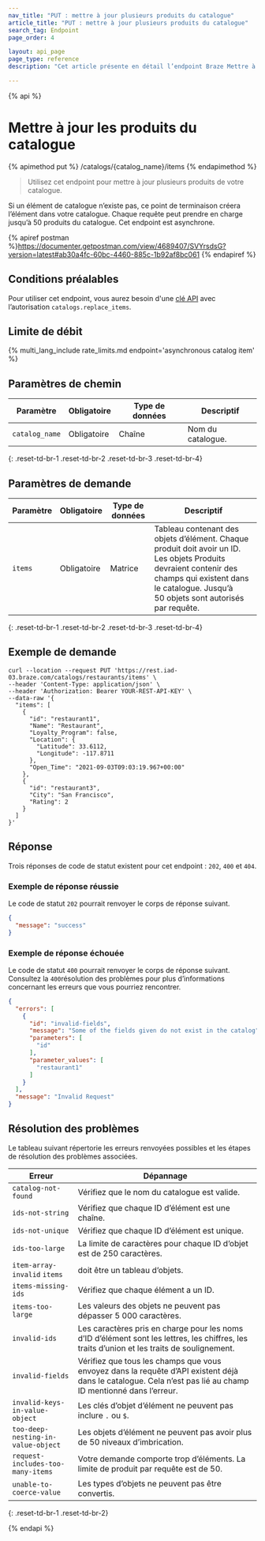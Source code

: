 ```yaml
---
nav_title: "PUT : mettre à jour plusieurs produits du catalogue"
article_title: "PUT : mettre à jour plusieurs produits du catalogue"
search_tag: Endpoint
page_order: 4

layout: api_page
page_type: reference
description: "Cet article présente en détail l’endpoint Braze Mettre à jour plusieurs produits du catalogue."

---
```

{% api %}
# Mettre à jour les produits du catalogue
{% apimethod put %}
/catalogs/{catalog_name}/items
{% endapimethod %}

> Utilisez cet endpoint pour mettre à jour plusieurs produits de votre catalogue. 

Si un élément de catalogue n’existe pas, ce point de terminaison créera l’élément dans votre catalogue. Chaque requête peut prendre en charge jusqu’à 50 produits du catalogue. Cet endpoint est asynchrone.

{% apiref postman %}https://documenter.getpostman.com/view/4689407/SVYrsdsG?version=latest#ab30a4fc-60bc-4460-885c-1b92af8bc061 {% endapiref %}

## Conditions préalables

Pour utiliser cet endpoint, vous aurez besoin d'une [clé API]({{site.baseurl}}/api/basics#rest-api-key/) avec l’autorisation `catalogs.replace_items`.

## Limite de débit

{% multi_lang_include rate_limits.md endpoint='asynchronous catalog item' %}

## Paramètres de chemin

| Paramètre | Obligatoire | Type de données | Descriptif |
|---|---|---|---|
| `catalog_name` | Obligatoire | Chaîne | Nom du catalogue. |
{: .reset-td-br-1 .reset-td-br-2 .reset-td-br-3 .reset-td-br-4}

## Paramètres de demande

| Paramètre | Obligatoire | Type de données | Descriptif |
|---|---|---|---|
| `items` | Obligatoire | Matrice | Tableau contenant des objets d’élément. Chaque produit doit avoir un ID. Les objets Produits devraient contenir des champs qui existent dans le catalogue. Jusqu’à 50 objets sont autorisés par requête.
{: .reset-td-br-1 .reset-td-br-2 .reset-td-br-3 .reset-td-br-4}

## Exemple de demande

```
curl --location --request PUT 'https://rest.iad-03.braze.com/catalogs/restaurants/items' \
--header 'Content-Type: application/json' \
--header 'Authorization: Bearer YOUR-REST-API-KEY' \
--data-raw '{
  "items": [
    {
      "id": "restaurant1",
      "Name": "Restaurant",
      "Loyalty_Program": false,
      "Location": {
        "Latitude": 33.6112,
        "Longitude": -117.8711
      },
      "Open_Time": "2021-09-03T09:03:19.967+00:00"
    },
    {
      "id": "restaurant3",
      "City": "San Francisco",
      "Rating": 2
    }
  ]
}'
```

## Réponse

Trois réponses de code de statut existent pour cet endpoint : `202`, `400` et `404`.

### Exemple de réponse réussie

Le code de statut `202` pourrait renvoyer le corps de réponse suivant.

```json
{
  "message": "success"
}
```

### Exemple de réponse échouée

Le code de statut `400` pourrait renvoyer le corps de réponse suivant. Consultez la `400`résolution des problèmes[](#troubleshooting) pour plus d’informations concernant les erreurs que vous pourriez rencontrer.

```json
{
  "errors": [
    {
      "id": "invalid-fields",
      "message": "Some of the fields given do not exist in the catalog",
      "parameters": [
        "id"
      ],
      "parameter_values": [
        "restaurant1"
      ]
    }
  ],
  "message": "Invalid Request"
}
```

## Résolution des problèmes

Le tableau suivant répertorie les erreurs renvoyées possibles et les étapes de résolution des problèmes associées.

| Erreur | Dépannage |
| --- | --- |
| `catalog-not-found` | Vérifiez que le nom du catalogue est valide. |
| `ids-not-string` | Vérifiez que chaque ID d’élément est une chaîne. |
| `ids-not-unique` | Vérifiez que chaque ID d’élément est unique. |
| `ids-too-large` | La limite de caractères pour chaque ID d’objet est de 250 caractères. |
| `item-array-invalid` `items` | doit être un tableau d’objets. |
| `items-missing-ids` | Vérifiez que chaque élément a un ID. |
| `items-too-large` | Les valeurs des objets ne peuvent pas dépasser 5 000 caractères. |
| `invalid-ids` | Les caractères pris en charge pour les noms d’ID d’élément sont les lettres, les chiffres, les traits d’union et les traits de soulignement. |
| `invalid-fields` | Vérifiez que tous les champs que vous envoyez dans la requête d’API existent déjà dans le catalogue. Cela n’est pas lié au champ ID mentionné dans l’erreur. |
| `invalid-keys-in-value-object` | Les clés d’objet d’élément ne peuvent pas inclure `.` ou `$`. |
| `too-deep-nesting-in-value-object` | Les objets d’élément ne peuvent pas avoir plus de 50 niveaux d’imbrication. |
| `request-includes-too-many-items` | Votre demande comporte trop d’éléments. La limite de produit par requête est de 50.
| `unable-to-coerce-value` | Les types d’objets ne peuvent pas être convertis. |
{: .reset-td-br-1 .reset-td-br-2}

{% endapi %}
